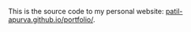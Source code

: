 This is the source code to my personal website: [patil-apurva.github.io/portfolio/](https://patil-apurva.github.io/portfolio/).
